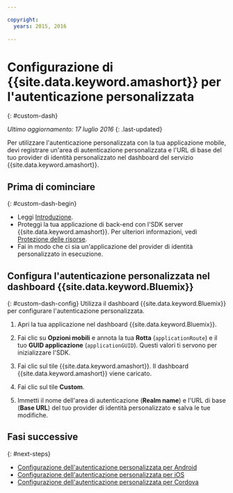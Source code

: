 ```yaml
---

copyright:
  years: 2015, 2016
  
---
```


# Configurazione di {{site.data.keyword.amashort}} per l'autenticazione personalizzata
{: #custom-dash}

*Ultimo aggiornamento: 17 luglio 2016*
{: .last-updated}


Per utilizzare l'autenticazione personalizzata con la tua applicazione mobile, devi registrare un'area di autenticazione personalizzata e l'URL di base del tuo provider di identità personalizzato nel dashboard del servizio {{site.data.keyword.amashort}}.

## Prima di cominciare
{: #custom-dash-begin}
* Leggi [Introduzione](index.html).
* Proteggi la tua applicazione di back-end con l'SDK server {{site.data.keyword.amashort}}.  Per ulteriori informazioni, vedi [Protezione delle risorse](protecting-resources.html).
* Fai in modo che ci sia un'applicazione del provider di identità personalizzato in esecuzione.

## Configura l'autenticazione personalizzata nel dashboard {{site.data.keyword.Bluemix}}
{: #custom-dash-config}
Utilizza il dashboard {{site.data.keyword.Bluemix}} per configurare l'autenticazione personalizzata.

1. Apri la tua applicazione nel dashboard {{site.data.keyword.Bluemix}}.

1. Fai clic su **Opzioni mobili** e annota la tua **Rotta** (`applicationRoute`) e il tuo **GUID applicazione** (`applicationGUID`). Questi valori ti servono per inizializzare l'SDK.

1. Fai clic sul tile {{site.data.keyword.amashort}}. Il dashboard {{site.data.keyword.amashort}} viene caricato.

1. Fai clic sul tile **Custom**.

1. Immetti il nome dell'area di autenticazione (**Realm name**) e l'URL di base (**Base URL**) del tuo provider di identità personalizzato e salva le tue modifiche.

## Fasi successive
{: #next-steps}
* [Configurazione dell'autenticazione personalizzata per Android](custom-auth-android.html)
* [Configurazione dell'autenticazione personalizzata per iOS](custom-auth-ios.html)
* [Configurazione dell'autenticazione personalizzata per Cordova](custom-auth-cordova.html)
